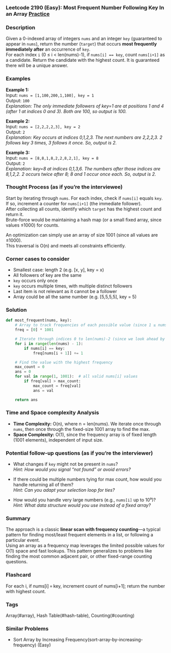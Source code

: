 ### Leetcode 2190 (Easy): Most Frequent Number Following Key In an Array [Practice](https://leetcode.com/problems/most-frequent-number-following-key-in-an-array)

### Description  
Given a 0-indexed array of integers `nums` and an integer `key` (guaranteed to appear in `nums`), return the number (`target`) that occurs **most frequently immediately after** an occurrence of `key`.  
For each index `i` (0 ≤ i < len(nums)-1), if `nums[i] == key`, count `nums[i+1]` as a candidate. Return the candidate with the highest count. It is guaranteed there will be a unique answer.

### Examples  

**Example 1:**  
Input: `nums = [1,100,200,1,100], key = 1`  
Output: `100`  
*Explanation: The only immediate followers of key=1 are at positions 1 and 4 (after 1 at indices 0 and 3). Both are 100, so output is 100.*

**Example 2:**  
Input: `nums = [2,2,2,2,3], key = 2`  
Output: `2`  
*Explanation: Key occurs at indices 0,1,2,3. The next numbers are 2,2,2,3. 2 follows key 3 times, 3 follows it once. So, output is 2.*

**Example 3:**  
Input: `nums = [8,8,1,8,2,2,8,2,1], key = 8`  
Output: `2`  
*Explanation: key=8 at indices 0,1,3,6. The numbers after those indices are 8,1,2,2. 2 occurs twice after 8; 8 and 1 occur once each. So, output is 2.*

### Thought Process (as if you’re the interviewee)  
Start by iterating through `nums`. For each index, check if `nums[i]` equals `key`. If so, increment a counter for `nums[i+1]` (the immediate follower).  
After collecting all counts, identify which `target` has the highest count and return it.  
Brute-force would be maintaining a hash map (or a small fixed array, since values ≤1000) for counts.

An optimization can simply use an array of size 1001 (since all values are ≤1000).  
This traversal is O(n) and meets all constraints efficiently.

### Corner cases to consider  
- Smallest case: length 2 (e.g. [x, y], key = x)
- All followers of key are the same
- `key` occurs only once
- `key` occurs multiple times, with multiple distinct followers
- Last item is not relevant as it cannot be a follower
- Array could be all the same number (e.g. [5,5,5,5], key = 5)

### Solution

```python
def most_frequent(nums, key):
    # Array to track frequencies of each possible value (since 1 ≤ nums[i] ≤ 1000)
    freq = [0] * 1001

    # Iterate through indices 0 to len(nums)-2 (since we look ahead by 1)
    for i in range(len(nums) - 1):
        if nums[i] == key:
            freq[nums[i + 1]] += 1

    # Find the value with the highest frequency
    max_count = 0
    ans = 0
    for val in range(1, 1001):  # all valid nums[i] values
        if freq[val] > max_count:
            max_count = freq[val]
            ans = val

    return ans
```

### Time and Space complexity Analysis  

- **Time Complexity:** O(n), where n = len(nums). We iterate once through `nums`, then once through the fixed-size 1001 array to find the max.
- **Space Complexity:** O(1), since the frequency array is of fixed length (1001 elements), independent of input size.

### Potential follow-up questions (as if you’re the interviewer)  

- What changes if `key` might not be present in `nums`?  
  *Hint: How would you signal “not found” or avoid errors?*

- If there could be multiple numbers tying for max count, how would you handle returning all of them?  
  *Hint: Can you adapt your selection loop for ties?*

- How would you handle very large numbers (e.g., `nums[i]` up to 10⁹)?  
  *Hint: What data structure would you use instead of a fixed array?*

### Summary  
The approach is a classic **linear scan with frequency counting**—a typical pattern for finding most/least frequent elements in a list, or following a particular event.  
Using an array as a frequency map leverages the limited possible values for O(1) space and fast lookups. This pattern generalizes to problems like finding the most common adjacent pair, or other fixed-range counting questions.


### Flashcard
For each i, if nums[i] = key, increment count of nums[i+1]; return the number with highest count.

### Tags
Array(#array), Hash Table(#hash-table), Counting(#counting)

### Similar Problems
- Sort Array by Increasing Frequency(sort-array-by-increasing-frequency) (Easy)